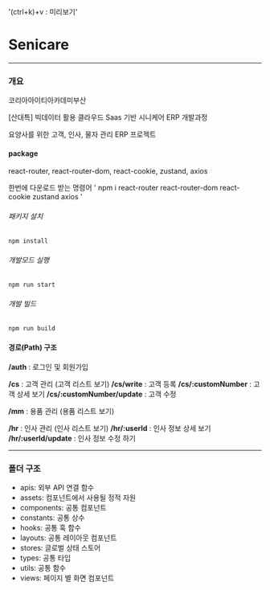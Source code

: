 '(ctrl+k)+v : 미리보기'
# Senicare
---

### 개요
코리아아이티아카데미부산

[산대특] 빅데이터 활용 클라우드 Saas 기반 시니케어 ERP 개발과정

요양사를 위한 고객, 인사, 물자 관리 ERP 프로젝트

#### package

react-router, react-router-dom, react-cookie, zustand, axios

한번에 다운로드 받는 명령어 
' npm i react-router react-router-dom react-cookie zustand axios '

###### 패키지 설치
```bash
npm install
```
###### 개발모드 실행
``` bash
npm run start
```
###### 개발 빌드
``` bash
npm run build
```

#### 경로(Path) 구조
**/auth** : 로그인 및 회원가입

**/cs** : 고객 관리 (고객 리스트 보기)
**/cs/write** : 고객 등록
**/cs/:customNumber** : 고객 상세 보기
**/cs/:customNumber/update** : 고객 수정

**/mm** : 용품 관리 (용품 리스트 보기)

**/hr** : 인사 관리 (인사 리스트 보기)
**/hr/:userId** : 인사 정보 상세 보기
**/hr/:userId/update** : 인사 정보 수정 하기
 

***

### 폴더 구조

- apis: 외부 API 연결 함수
- assets: 컴포넌트에서 사용될 정적 자원
- components: 공통 컴포넌트
- constants: 공통 상수
- hooks: 공통 훅 함수
- layouts: 공통 레이아웃 컴포넌트
- stores: 글로벌 상태 스토어
- types: 공통 타입
- utils: 공통 함수
- views: 페이지 별 화면 컴포넌트
